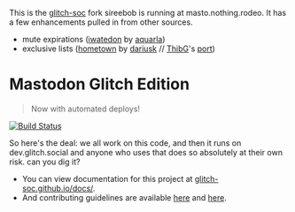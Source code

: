 This is the [glitch-soc](https://github.com/glitch-soc/mastodon) fork sireebob is running at masto.nothing.rodeo.
It has a few enhancements pulled in from other sources.
- mute expirations ([iwatedon](https://github.com/iwatedon/mastodon/tree/muting_with_duration) by [aquarla](https://github.com/aquarla))
- exclusive lists ([hometown](https://github.com/hometown-fork/hometown/commit/bfc0fbab2c94dc134715f555edf793991da172a2) by [dariusk](https://github.com/dariusk) // [ThibG](https://github.com/ThibG)'s [port](https://github.com/ThibG/mastodon/tree/glitch-soc/features/exclusive-lists))
#  Mastodon Glitch Edition  #

>   Now with automated deploys!

[![Build Status](https://img.shields.io/circleci/project/github/glitch-soc/mastodon.svg)][circleci]

[circleci]: https://circleci.com/gh/glitch-soc/mastodon

So here's the deal: we all work on this code, and then it runs on dev.glitch.social and anyone who uses that does so absolutely at their own risk. can you dig it?

- You can view documentation for this project at [glitch-soc.github.io/docs/](https://glitch-soc.github.io/docs/).
- And contributing guidelines are available [here](CONTRIBUTING.md) and [here](https://glitch-soc.github.io/docs/contributing/).
